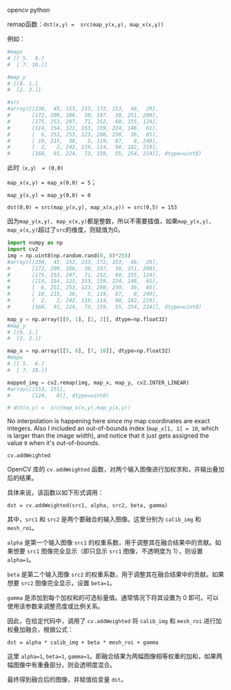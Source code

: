 opencv python

remap函数：`dst(x,y) =  src(map_y(x,y), map_x(x,y))`

例如：

```python
#mapx
# [[ 5.  6.]
#  [ 7. 10.]]
```

```python
#map_y
# [[0. 1.]
#  [2. 3.]]
```

```python
#src
#array([[230,  45, 153, 233, 172, 153,  46,  29],
#       [172, 209, 186,  30, 197,  30, 251, 200],
#       [175, 253, 207,  71, 252,  60, 155, 124],
#       [114, 154, 121, 153, 159, 224, 146,  61],
#       [  6, 251, 253, 123, 200, 230,  36,  85],
#       [ 10, 215,  38,   5, 119,  87,   8, 249],
#       [  2,   2, 242, 119, 114,  98, 182, 219],
#       [168,  91, 224,  73, 159,  55, 254, 214]], dtype=uint8)
```

此时`（x,y） = (0,0)`

`map_x(x,y) = map_x(0,0) = 5`；

`map_y(x,y) = map_y(0,0) = 0`

`dst(0,0) = src(map_y(x,y), map_x(x,y)) = src(0,5) = 153`

因为`map_y(x,y), map_x(x,y)`都是整数，所以不需要插值，如果`map_y(x,y), map_x(x,y)`超过了`src`的维度，则赋值为0。





```python
import numpy as np
import cv2
img = np.uint8(np.random.rand(8, 8)*255)
#array([[230,  45, 153, 233, 172, 153,  46,  29],
#       [172, 209, 186,  30, 197,  30, 251, 200],
#       [175, 253, 207,  71, 252,  60, 155, 124],
#       [114, 154, 121, 153, 159, 224, 146,  61],
#       [  6, 251, 253, 123, 200, 230,  36,  85],
#       [ 10, 215,  38,   5, 119,  87,   8, 249],
#       [  2,   2, 242, 119, 114,  98, 182, 219],
#       [168,  91, 224,  73, 159,  55, 254, 214]], dtype=uint8)

map_y = np.array([[0, 1], [2, 3]], dtype=np.float32)
#map_y
# [[0. 1.]
#  [2. 3.]]

map_x = np.array([[5, 6], [7, 10]], dtype=np.float32)
#mapx
# [[ 5.  6.]
#  [ 7. 10.]]

mapped_img = cv2.remap(img, map_x, map_y, cv2.INTER_LINEAR)
#array([[153, 251],
#       [124,   0]], dtype=uint8)

# dst(x,y) =  src(map_x(x,y),map_y(x,y))
```

 

No interpolation is happening here since my map coordinates are exact integers. Also I included an out-of-bounds index (`map_x[1, 1] = 10`, which is larger than the image width), and notice that it just gets assigned the value `0` when it's out-of-bounds.



`cv.addWeighted`

 OpenCV 库的 `cv.addWeighted` 函数，对两个输入图像进行加权求和，并输出叠加后的结果。

具体来说，该函数以如下形式调用：

```
dst = cv.addWeighted(src1, alpha, src2, beta, gamma)
```

其中，`src1` 和 `src2` 是两个要融合的输入图像。这里分别为 `calib_img` 和 `mesh_roi`。

`alpha` 是第一个输入图像 `src1` 的权重系数，用于调整其在融合结果中的贡献。如果想要 `src1` 图像完全显示（即只显示 `src1` 图像，不透明度为 1），则设置 `alpha=1`。

`beta` 是第二个输入图像 `src2` 的权重系数，用于调整其在融合结果中的贡献。如果想要 `src2` 图像完全显示，设置 `beta=1`。

`gamma` 是添加到每个加权和的可选标量值。通常情况下将其设置为 0 即可。可以使用该参数来调整亮度或比例关系。

因此，在给定代码中，调用了 `cv.addWeighted` 将 `calib_img` 和 `mesh_roi` 进行加权叠加融合，根据公式：

```
dst = alpha * calib_img + beta * mesh_roi + gamma
```

这里 `alpha=1`, `beta=1`, `gamma=1`。即融合结果为两幅图像相等权重的加和，如果两幅图像中有重叠部分，则会透明度混合。

最终得到融合后的图像，并赋值给变量 `dst`。